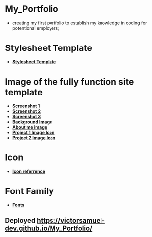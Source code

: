 # My_Portfolio
- creating my first portfolio to establish my knowledge in coding for potentional employers;

# Stylesheet Template
- **[Stylesheet Template](https://cdnjs.com/libraries/font-awesome)**

# Image of the fully function site template
- **[Screenshot 1](./assets/images/Screenshot%201.png)**
- **[Screenshot 2](./assets/images/Screenshot%202.png)**
- **[Screenshot 3](./assets/images/Screenshot%203.png)**
- **[Background Image](./assets/images/background2.JPG)**
- **[About me image](./assets/images/background4.JPG)**
- **[Project 1 Image Icon](./assets/images/Horison.png)**
- **[Project 2 Image Icon](./assets/images/Testing.png)**

# Icon
- **[Icon referrence](https://fontawesome.com/search?q=stacked%20bars&o=r)**

# Font Family
- **[Fonts](https://fonts.google.com/)**

## Deployed **https://victorsamuel-dev.github.io/My_Portfolio/**


